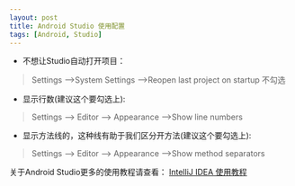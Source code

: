 ```yaml
---
layout: post
title: Android Studio 使用配置 
tags: [Android, Studio]
---
```


* 不想让Studio自动打开项目：

> Settings -->System Settings -->Reopen last project on startup 不勾选

* 显示行数(建议这个要勾选上):

> Settings --> Editor --> Appearance  -->Show line numbers

* 显示方法线的，这种线有助于我们区分开方法(建议这个要勾选上):

> Settings --> Editor --> Appearance  -->Show method separators




关于Android Studio更多的使用教程请查看：
[IntelliJ IDEA 使用教程](http://wiki.jikexueyuan.com/project/intellij-idea-tutorial/introduce.html)
